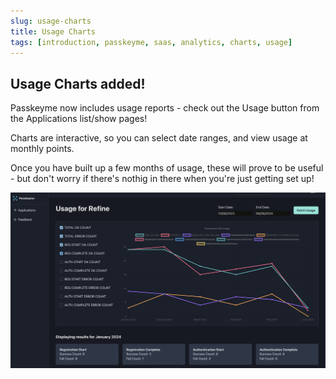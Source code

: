 ```yaml
---
slug: usage-charts
title: Usage Charts
tags: [introduction, passkeyme, saas, analytics, charts, usage]
---
```


## Usage Charts added!

Passkeyme now includes usage reports - check out the Usage button from the Applications list/show pages!

Charts are interactive, so you can select date ranges, and view usage at monthly points.

Once you have built up a few months of usage, these will prove to be useful - but don't worry if there's nothig in there when you're just getting set up! 

![Passkeyme](../static/img/passkeyme-usage-chart.png)